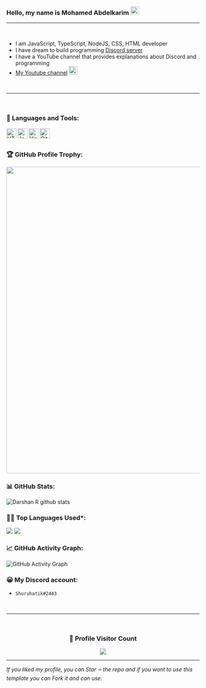 ### Hello, my name is Mohamed Abdelkarim <img src="https://github.com/darshanr27/darshanr27/blob/master/Assets/Hi.gif" width="22px">

---

<br />

- I am JavaScript, TypeScript, NodeJS, CSS, HTML developer
- I have dream to build programming [Discord server](https://discord.gg/st-studio)
- I have a YouTube channel that provides explanations about Discord and programming
- [My Youtube channel](https://www.youtube.com/channel/UCXSrBk2f9wzB-fugmRR4wsg) <img src="https://media.giphy.com/media/mA7fEN41GcZNK04oRI/giphy.gif" width="22px">

<br />

---

<br />

### 🧰 Languages and Tools:

<img align="left" alt="HTML5" width="26px" src="https://github.com/darshanr27/darshanr27/blob/master/Assets/html.png" />
<img align="left" alt="JavaScript" width="26px" src="https://github.com/darshanr27/darshanr27/blob/master/Assets/javascript.png" />
<img align="left" alt="Visual Studio Code" width="26px" src="https://github.com/darshanr27/darshanr27/blob/master/Assets/visual-studio-code.png" />
<img align="left" alt="Git" width="26px" src="https://github.com/darshanr27/darshanr27/blob/master/Assets/git.png" />

<br />

<br />


<!-- Profile Trophy -->
### 🏆 GitHub Profile Trophy:
<a href="https://github.com/ryo-ma/github-profile-trophy">
  <img width=800 src="https://github-profile-trophy.vercel.app/?username=Shuruhatik&column=8&theme=darkhub&no-frame=true&no-bg=true"/>
</a>


<!--   Stats -->
### 📊 GitHub Stats:
![Darshan R github stats](https://github-readme-stats.vercel.app/api?username=Shuruhatik&theme=nord&show_icons=true&count_private=true)
  
  
### 👨‍💻 Top Languages Used*:
![](https://github-profile-summary-cards.vercel.app/api/cards/repos-per-language?username=Shuruhatik&theme=nord_dark)
![](https://github-profile-summary-cards.vercel.app/api/cards/most-commit-language?username=Shuruhatik&theme=nord_dark)


<!--   GitHub stats graph -->
### 📈 GitHub Activity Graph:
 ![GitHub Activity Graph](https://activity-graph.herokuapp.com/graph?username=Shuruhatik&theme=github)

### 😀 My Discord account:
- `Shuruhatik#2443`

 <br> 
 
 <hr>
 
 <br>
  
<div align=center>
  <h3><b>📍 Profile Visitor Count</b></h3>
</div>
    
<p align="center" >   
  <img src="https://profile-counter.glitch.me/shuruhatik/count.svg" />  
</p>
   
---
  *If you liked my profile, you can Star ⭐ the repo and if you want to use this template you can Fork it and can use.*
  
